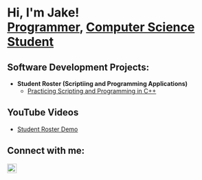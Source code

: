 <h1>Hi, I'm Jake! <br/><a href="https://github.com/jake-vierstra">Programmer</a>, <a href="https://www.linkedin.com/in/jake-vierstra/">Computer Science Student</a>

<h2>Software Development Projects:</h2>

- <b>Student Roster (Scriptiing and Programming Applications)</b>
  - [Practicing Scripting and Programming in C++](https://github.com/jake-vierstra)

<h2> YouTube Videos</h2>

- [Student Roster Demo](https://www.youtube.com/)


<h2> Connect with me:</h2>

[<img align="left" alt="Jake-Vierstra | LinkedIn" width="22px" src="https://cdn.jsdelivr.net/npm/simple-icons@v3/icons/linkedin.svg" />][linkedin]

[linkedin]: https://linkedin.com/in/jake-vierstra
